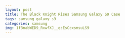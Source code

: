 ```yaml
---
layout: post
title: The Black Knight Rises Samsung Galaxy S9 Case
tags: samsung galaxy s9
categories: samsung
img: 1f3nabWED9_RxwfXJ__qcEsCcxsmsuLS9
---
```

